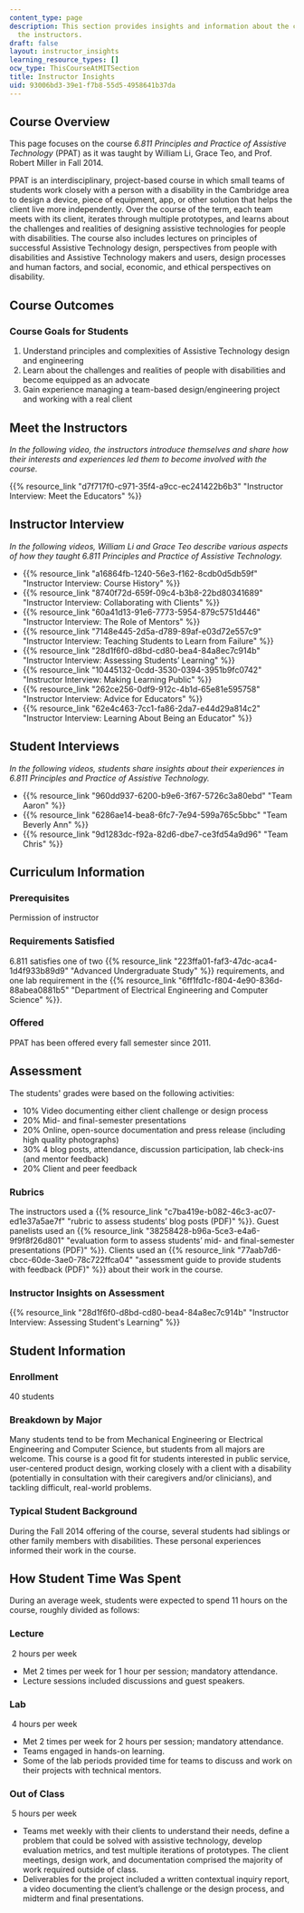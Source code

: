 ```yaml
---
content_type: page
description: This section provides insights and information about the course from
  the instructors.
draft: false
layout: instructor_insights
learning_resource_types: []
ocw_type: ThisCourseAtMITSection
title: Instructor Insights
uid: 93006bd3-39e1-f7b8-55d5-4958641b37da
---
```

## Course Overview

This page focuses on the course *6.811 Principles and Practice of Assistive Technology* (PPAT) as it was taught by William Li, Grace Teo, and Prof. Robert Miller in Fall 2014.

PPAT is an interdisciplinary, project-based course in which small teams of students work closely with a person with a disability in the Cambridge area to design a device, piece of equipment, app, or other solution that helps the client live more independently. Over the course of the term, each team meets with its client, iterates through multiple prototypes, and learns about the challenges and realities of designing assistive technologies for people with disabilities. The course also includes lectures on principles of successful Assistive Technology design, perspectives from people with disabilities and Assistive Technology makers and users, design processes and human factors, and social, economic, and ethical perspectives on disability.

## Course Outcomes

### Course Goals for Students

1. Understand principles and complexities of Assistive Technology design and engineering
2. Learn about the challenges and realities of people with disabilities and become equipped as an advocate
3. Gain experience managing a team-based design/engineering project and working with a real client

## Meet the Instructors

*In the following video, the instructors introduce themselves and share how their interests and experiences led them to become involved with the course.*

{{% resource_link "d7f717f0-c971-35f4-a9cc-ec241422b6b3" "Instructor Interview: Meet the Educators" %}}

## Instructor Interview

*In the following videos, William Li and Grace Teo describe various aspects of how they taught 6.811 Principles and Practice of Assistive Technology.*

- {{% resource_link "a16864fb-1240-56e3-f162-8cdb0d5db59f" "Instructor Interview: Course History" %}}
- {{% resource_link "8740f72d-659f-09c4-b3b8-22bd80341689" "Instructor Interview: Collaborating with Clients" %}}
- {{% resource_link "60a41d13-91e6-7773-5954-879c5751d446" "Instructor Interview: The Role of Mentors" %}}
- {{% resource_link "7148e445-2d5a-d789-89af-e03d72e557c9" "Instructor Interview: Teaching Students to Learn from Failure" %}}
- {{% resource_link "28d1f6f0-d8bd-cd80-bea4-84a8ec7c914b" "Instructor Interview: Assessing Students’ Learning" %}}
- {{% resource_link "10445132-0cdd-3530-0394-3951b9fc0742" "Instructor Interview: Making Learning Public" %}}
- {{% resource_link "262ce256-0df9-912c-4b1d-65e81e595758" "Instructor Interview: Advice for Educators" %}}
- {{% resource_link "62e4c463-7cc1-fa86-2da7-e44d29a814c2" "Instructor Interview: Learning About Being an Educator" %}}

## Student Interviews

*In the following videos, students share insights about their experiences in 6.811 Principles and Practice of Assistive Technology.*

- {{% resource_link "960dd937-6200-b9e6-3f67-5726c3a80ebd" "Team Aaron" %}}
- {{% resource_link "6286ae14-bea8-6fc7-7e94-599a765c5bbc" "Team Beverly Ann" %}}
- {{% resource_link "9d1283dc-f92a-82d6-dbe7-ce3fd54a9d96" "Team Chris" %}}

## Curriculum Information

### Prerequisites

Permission of instructor

### Requirements Satisfied

6.811 satisfies one of two {{% resource_link "223ffa01-faf3-47dc-aca4-1d4f933b89d9" "Advanced Undergraduate Study" %}} requirements, and one lab requirement in the {{% resource_link "6ff1fd1c-f804-4e90-836d-88abea0881b5" "Department of Electrical Engineering and Computer Science" %}}.

### Offered

PPAT has been offered every fall semester since 2011.

## Assessment

The students' grades were based on the following activities:

- 10% Video documenting either client challenge or design process
- 20% Mid- and final-semester presentations
- 20% Online, open-source documentation and press release (including high quality photographs)
- 30% 4 blog posts, attendance, discussion participation, lab check-ins (and mentor feedback)
- 20% Client and peer feedback

### Rubrics

The instructors used a {{% resource_link "c7ba419e-b082-46c3-ac07-ed1e37a5ae7f" "rubric to assess students’ blog posts (PDF)" %}}. Guest panelists used an {{% resource_link "38258428-b96a-5ce3-e4a6-9f9f8f26d801" "evaluation form to assess students’ mid- and final-semester presentations (PDF)" %}}. Clients used an {{% resource_link "77aab7d6-cbcc-60de-3ae0-78c722ffca04" "assessment guide to provide students with feedback (PDF)" %}} about their work in the course.

### Instructor Insights on Assessment

{{% resource_link "28d1f6f0-d8bd-cd80-bea4-84a8ec7c914b" "Instructor Interview: Assessing Student's Learning" %}}

## Student Information

### Enrollment

40 students

### Breakdown by Major

Many students tend to be from Mechanical Engineering or Electrical Engineering and Computer Science, but students from all majors are welcome. This course is a good fit for students interested in public service, user-centered product design, working closely with a client with a disability (potentially in consultation with their caregivers and/or clinicians), and tackling difficult, real-world problems.

### Typical Student Background

During the Fall 2014 offering of the course, several students had siblings or other family members with disabilities. These personal experiences informed their work in the course.

## How Student Time Was Spent

During an average week, students were expected to spend 11 hours on the course, roughly divided as follows:

### Lecture

 2 hours per week

- Met 2 times per week for 1 hour per session; mandatory attendance.
- Lecture sessions included discussions and guest speakers. 

### Lab

 4 hours per week

- Met 2 times per week for 2 hours per session; mandatory attendance.
- Teams engaged in hands-on learning.
- Some of the lab periods provided time for teams to discuss and work on their projects with technical mentors.

### Out of Class

 5 hours per week

- Teams met weekly with their clients to understand their needs, define a problem that could be solved with assistive technology, develop evaluation metrics, and test multiple iterations of prototypes. The client meetings, design work, and documentation comprised the majority of work required outside of class.
- Deliverables for the project included a written contextual inquiry report, a video documenting the client’s challenge or the design process, and midterm and final presentations.